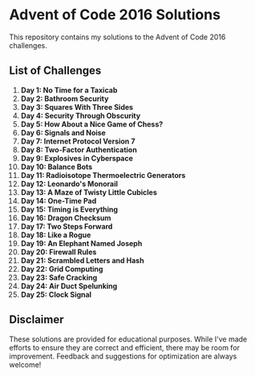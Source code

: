 # Advent of Code 2016 Solutions

This repository contains my solutions to the Advent of Code 2016 challenges.

## List of Challenges

1. **Day 1: No Time for a Taxicab**
2. **Day 2: Bathroom Security**
3. **Day 3: Squares With Three Sides**
4. **Day 4: Security Through Obscurity**
5. **Day 5: How About a Nice Game of Chess?**
6. **Day 6: Signals and Noise**
7. **Day 7: Internet Protocol Version 7**
8. **Day 8: Two-Factor Authentication**
9. **Day 9: Explosives in Cyberspace**
10. **Day 10: Balance Bots**
11. **Day 11: Radioisotope Thermoelectric Generators**
12. **Day 12: Leonardo's Monorail**
13. **Day 13: A Maze of Twisty Little Cubicles**
14. **Day 14: One-Time Pad**
15. **Day 15: Timing is Everything**
16. **Day 16: Dragon Checksum**
17. **Day 17: Two Steps Forward**
18. **Day 18: Like a Rogue**
19. **Day 19: An Elephant Named Joseph**
20. **Day 20: Firewall Rules**
21. **Day 21: Scrambled Letters and Hash**
22. **Day 22: Grid Computing**
23. **Day 23: Safe Cracking**
24. **Day 24: Air Duct Spelunking**
25. **Day 25: Clock Signal**

## Disclaimer

These solutions are provided for educational purposes. While I've made efforts to ensure they are correct and efficient, there may be room for improvement. Feedback and suggestions for optimization are always welcome!

